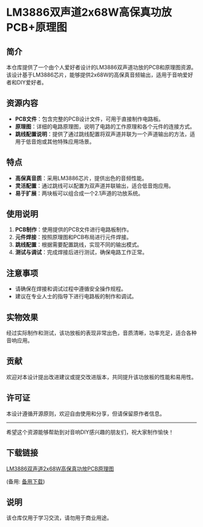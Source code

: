 # LM3886双声道2x68W高保真功放PCB+原理图

## 简介
本仓库提供了一个由个人爱好者设计的LM3886双声道功放的PCB和原理图资源。该设计基于LM3886芯片，能够提供2x68W的高保真音频输出，适用于音响爱好者和DIY爱好者。

## 资源内容
- **PCB文件**：包含完整的PCB设计文件，可用于直接制作电路板。
- **原理图**：详细的电路原理图，说明了电路的工作原理和各个元件的连接方式。
- **跳线配置说明**：提供了通过跳线配置将双声道并联为一个声道输出的方法，适用于低音炮或其他特殊应用场景。

## 特点
- **高保真音质**：采用LM3886芯片，提供出色的音频性能。
- **灵活配置**：通过跳线可以配置为双声道并联输出，适合低音炮应用。
- **易于扩展**：两块板可以组合成一个2.1声道的功放系统。

## 使用说明
1. **PCB制作**：使用提供的PCB文件进行电路板制作。
2. **元件焊接**：按照原理图和PCB布局进行元件焊接。
3. **跳线配置**：根据需要配置跳线，实现不同的输出模式。
4. **测试与调试**：完成焊接后进行测试，确保电路工作正常。

## 注意事项
- 请确保在焊接和调试过程中遵循安全操作规程。
- 建议在专业人士的指导下进行电路板的制作和调试。

## 实物效果
经过实际制作和测试，该功放板的表现非常出色，音质清晰，功率充足，适合各种音响应用。

## 贡献
欢迎对本设计提出改进建议或提交改进版本，共同提升该功放板的性能和易用性。

## 许可证
本设计遵循开源原则，欢迎自由使用和分享，但请保留原作者信息。

---
希望这个资源能够帮助到对音响DIY感兴趣的朋友们，祝大家制作愉快！

## 下载链接
[LM3886双声道2x68W高保真功放PCB原理图](https://pan.quark.cn/s/9c3c4627e7a0) 

(备用: [备用下载](https://pan.baidu.com/s/1tSBwFL2oXtFK1FjVPPMJAQ?pwd=1234))

## 说明

该仓库仅用于学习交流，请勿用于商业用途。
